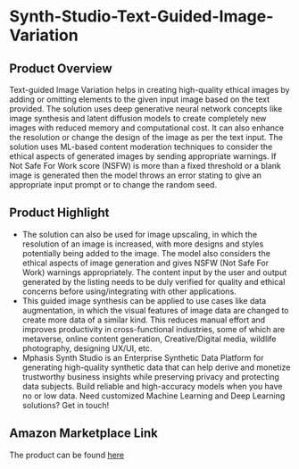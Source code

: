 # Synth-Studio-Text-Guided-Image-Variation
## Product Overview

Text-guided Image Variation helps in creating high-quality ethical images by adding or omitting elements to the given input image based on the text provided. The solution uses deep generative neural network concepts like image synthesis and latent diffusion models to create completely new images with reduced memory and computational cost. It can also enhance the resolution or change the design of the image as per the text input. The solution uses ML-based content moderation techniques to consider the ethical aspects of generated images by sending appropriate warnings. If  Not Safe For Work score (NSFW) is more than a fixed threshold or a blank image is generated then the model throws an error stating to give an appropriate input prompt or to change the random seed.


## Product Highlight
* The solution can also be used for image upscaling, in which the resolution of an image is increased, with more designs and styles potentially being added to the image. The model also considers the ethical aspects of image generation and gives NSFW (Not Safe For Work) warnings appropriately. The content input by the user and output generated by the listing needs to be duly verified for quality and ethical concerns before using/integrating with other applications.
* This guided image synthesis can be applied to use cases like data augmentation, in which the visual features of image data are changed to create more data of a similar kind. This reduces manual effort and improves productivity in cross-functional industries, some of which are metaverse, online content generation, Creative/Digital media, wildlife photography, designing UX/UI, etc.
* Mphasis Synth Studio is an Enterprise Synthetic Data Platform for generating high-quality synthetic data that can help derive and monetize trustworthy business insights while preserving privacy and protecting data subjects. Build reliable and high-accuracy models when you have no or low data. 
Need customized Machine Learning and Deep Learning solutions? Get in touch!

## Amazon Marketplace Link
The product can be found [here](https://aws.amazon.com/marketplace/pp/prodview-2rfi72k2ukjxu?sr=0-1&ref_=beagle&applicationId=AWSMPContessa)
